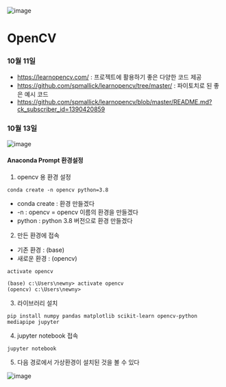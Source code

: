 ![image](https://github.com/rimgosu/OpenCV/assets/120752098/aab33cb3-03a9-461b-b9eb-beb0c36dc3b8)


# OpenCV

### 10월 11일
- https://learnopencv.com/ : 프로젝트에 활용하기 좋은 다양한 코드 제공
- https://github.com/spmallick/learnopencv/tree/master/ : 파이토치로 된 좋은 예시 코드
- https://github.com/spmallick/learnopencv/blob/master/README.md?ck_subscriber_id=1390420859



### 10월 13일

![image](https://github.com/rimgosu/OpenCV/assets/120752098/499562d3-5355-4eeb-bd6f-b4b68dda5dee)

#### Anaconda Prompt 환경설정
1. opencv 용 환경 설정
```
conda create -n opencv python=3.8
```
- conda create : 환경 만들겠다
- -n : opencv = opencv 이름의 환경을 만들겠다
- python : python 3.8 버전으로 환경 만들겠다

2. 만든 환경에 접속
- 기존 환경 : (base)
- 새로운 환경 : (opencv)
```
activate opencv
```

```
(base) c:\Users\newny> activate opencv
(opencv) c:\Users\newny>
```

3. 라이브러리 설치
```
pip install numpy pandas matplotlib scikit-learn opencv-python mediapipe jupyter
```


4. jupyter notebook 접속
```
jupyter notebook
```

5. 다음 경로에서 가상환경이 설치된 것을 볼 수 있다

![image](https://github.com/rimgosu/OpenCV/assets/120752098/07c0274d-e091-465e-ab63-d75f2a28d206)

